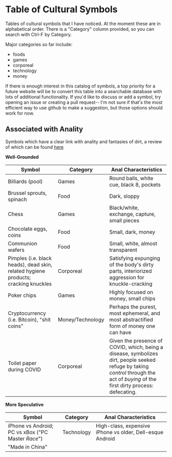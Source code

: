 # Table of Cultural Symbols

Tables of cultural symbols that I have noticed. At the moment these are in alphabetical order. There is a "Category" column provided, so you can search with Ctrl-F by Category.

Major categories so far include:
* foods
* games
* corporeal
* technology
* money

If there is enough interest in this catalog of symbols, a top priority for a future website will be to convert this table into a searchable database with lots of additional functionality. If you'd like to discuss or add a symbol, try opening an issue or creating a pull request-- I'm not sure if that's the most efficient way to use github to make a suggestion, but those options should work for now.

## Associated with Anality

Symbols which have a clear link with anality and fantasies of dirt, a review of which can be found [here]()

**Well-Grounded**

|Symbol|Category|Anal Characteristics|
| ----- | ----- | ----- |
|Billiards (pool)|Games|Round balls, white cue, black 8, pockets|
|Brussel sprouts, spinach|Food|Dark, sloppy|
|Chess|Games|Black/white, exchange, capture, small pieces|
|Chocolate eggs, coins|Food|Small, dark, money|
|Communion wafers|Food|Small, white, almost transparent|
|Pimples (i.e. black heads), dead skin, related hygiene products; cracking knuckles|Corporeal|Satisfying expunging of the body's dirty parts, interiorized aggression for knuckle-cracking|
|Poker chips|Games|Highly focused on money, small chips|
|Cryptocurrency (i.e. Bitcoin), "shit coins"|Money/Technology|Perhaps the purest, most ephemeral, and most abstractified form of money one can have|
|Toilet paper during COVID|Corporeal|Given the presence of COVID, which, being a disease, symbolizes dirt, people seeked refuge by taking _control_ through the act of _buying_ of the first dirty process: defecating.|

**More Speculative**

|Symbol|Category|Anal Characteristics|
|---|---|---|
|iPhone vs Android; PC vs xBox ("PC Master _Race_")|Technology|High-class, expensive iPhone vs older, Dell-esque Android|
|"Made in China"|||
